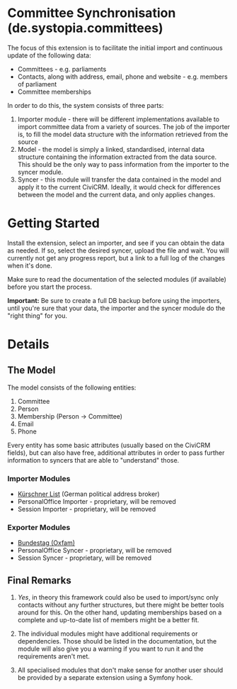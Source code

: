 # Committee Synchronisation (de.systopia.committees)

The focus of this extension is to facilitate the initial import and continuous update of the following data:
* Committees - e.g. parliaments
* Contacts, along with address, email, phone and website - e.g. members of parliament
* Committee memberships

In order to do this, the system consists of three parts:
1. Importer module - there will be different implementations available to import committee data from a variety of sources. The job of the importer is, to fill the model data structure with the information retrieved from the source
2. Model - the model is simply a linked, standardised, internal data structure containing the information extracted from the data source. This should be the only way to pass information from the importer to the syncer module.  
3. Syncer - this module will transfer the data contained in the model and apply it to the current CiviCRM. Ideally, it would check for differences between the model and the current data, and only applies changes.

# Getting Started

Install the extension, select an importer, and see if you can obtain the data as needed.
If so, select the desired syncer, upload the file and wait. You will currently not get any progress report, but a link
to a full log of the changes when it's done.

Make sure to read the documentation of the selected modules (if available) before you start the process.

**Important:** Be sure to create a full DB backup before using the importers, until you're
sure that your data, the importer and the syncer module do the "right thing" for you.

# Details

## The Model

The model consists of the following entities:
1. Committee
2. Person
3. Membership (Person -> Committee)
4. Email
5. Phone

Every entity has some basic attributes (usually based on the CiviCRM fields), but can also have free, additional attributes in order to pass further information to syncers that are able to "understand" those.   

### Importer Modules

* [Kürschner List](importer/kuerschner/index.md) (German political address broker)
* PersonalOffice Importer - proprietary, will be removed
* Session Importer - proprietary, will be removed

### Exporter Modules

* [Bundestag (Oxfam)](syncer/oxfam/index.md)
* PersonalOffice Syncer - proprietary, will be removed
* Session Syncer - proprietary, will be removed

## Final Remarks

1. *Yes*, in theory this framework could also be used to import/sync only contacts
   without any further structures, but there might be better tools around for this.
   On the other hand, updating memberships based on a complete and up-to-date list of members might be a better fit.

2. The individual modules might have additional requirements or dependencies. Those should be listed
   in the documentation, but the module will also give you a warning if you want to run it and
   the requirements aren't met.

3. All specialised modules that don't make sense for another user should be
   provided by a separate extension using a Symfony hook.
